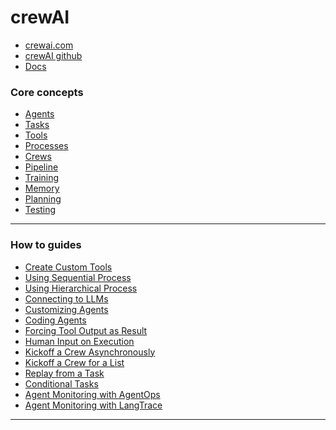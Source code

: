 # crewAI

- [crewai.com](https://www.crewai.com/)
- [crewAI github](https://github.com/crewAIInc/crewAI)
- [Docs](https://docs.crewai.com/)

### Core concepts

- [Agents]()
- [Tasks]()
- [Tools]()
- [Processes]()
- [Crews]()
- [Pipeline]()
- [Training]()
- [Memory]()
- [Planning]()
- [Testing]()

---

### How to guides

- [Create Custom Tools]()
- [Using Sequential Process]()
- [Using Hierarchical Process]()
- [Connecting to LLMs]()
- [Customizing Agents]()
- [Coding Agents]()
- [Forcing Tool Output as Result]()
- [Human Input on Execution]()
- [Kickoff a Crew Asynchronously]()
- [Kickoff a Crew for a List]()
- [Replay from a Task]()
- [Conditional Tasks]()
- [Agent Monitoring with AgentOps]()
- [Agent Monitoring with LangTrace]()

---




